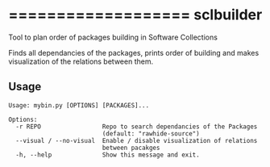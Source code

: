 ===================
sclbuilder
===================
Tool to plan order of packages building in Software Collections

Finds all dependancies of the  packages, prints order of building and makes visualization of the relations between them.

## Usage

    Usage: mybin.py [OPTIONS] [PACKAGES]...

    Options:
      -r REPO                 Repo to search dependancies of the Packages
                              (default: "rawhide-source")
      --visual / --no-visual  Enable / disable visualization of relations
                              between pacakges
      -h, --help              Show this message and exit.

